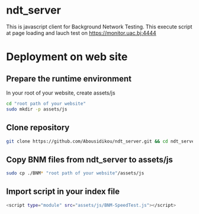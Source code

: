 # ndt_server
This is javascript client for Background Network Testing.
This execute script at page loading and lauch test on https://monitor.uac.bj:4444

# Deployment on web site

## Prepare the runtime environment
In your root of your website, create assets/js 

```bash
cd "root path of your website"
sudo mkdir -p assets/js
```

## Clone repository
```bash
git clone https://github.com/Abousidikou/ndt_server.git && cd ndt_server
```
## Copy BNM files from ndt_server to assets/js
```bash
sudo cp ./BNM* "root path of your website"/assets/js
```

## Import script in your index file
```bash
<script type="module" src="assets/js/BNM-SpeedTest.js"></script>
```


